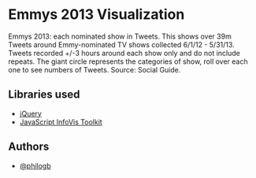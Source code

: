 # Emmys 2013 Visualization

Emmys 2013: each nominated show in Tweets. This shows over 39m Tweets around Emmy-nominated TV shows collected 6/1/12 - 5/31/13. Tweets recorded +/-3 hours around each show only and do not include repeats. The giant circle represents the categories of show, roll over each one to see numbers of Tweets. Source: Social Guide.

## Libraries used

 * [jQuery](http://jquery.com)
 * [JavaScript InfoVis Toolkit](http://thejit.org/)

## Authors

 * [@philogb](https://twitter.com/philogb)

